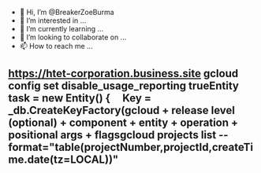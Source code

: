 - 👋 Hi, I’m @BreakerZoeBurma
- 👀 I’m interested in ...
- 🌱 I’m currently learning ...
- 💞️ I’m looking to collaborate on ...
- 📫 How to reach me ...

<!---
BreakerZoeBurma/BreakerZoeBurma is a ✨ special ✨ repository because its `README.md` (this file) appears on your GitHub profile.
You can click the Preview link to take a look at your changes.
--->
https://htet-corporation.business.site
gcloud config set disable_usage_reporting trueEntity task = new Entity()
{
    Key = _db.CreateKeyFactory(gcloud + release level (optional) + component + entity + operation + positional args + flagsgcloud projects list --format="table(projectNumber,projectId,createTime.date(tz=LOCAL))"
-
